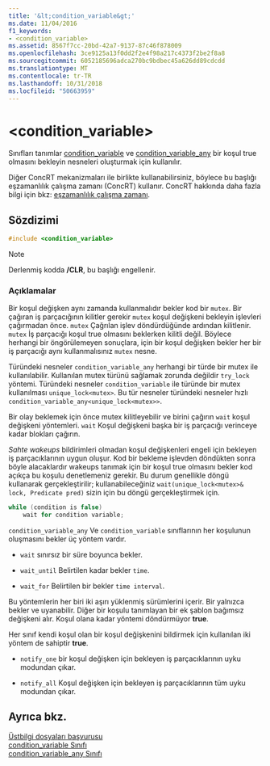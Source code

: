 ```yaml
---
title: '&lt;condition_variable&gt;'
ms.date: 11/04/2016
f1_keywords:
- <condition_variable>
ms.assetid: 8567f7cc-20bd-42a7-9137-87c46f878009
ms.openlocfilehash: 3ce9125a13f0dd2f2e4f98a217c4373f2be2f8a8
ms.sourcegitcommit: 6052185696adca270bc9bdbec45a626dd89cdcdd
ms.translationtype: MT
ms.contentlocale: tr-TR
ms.lasthandoff: 10/31/2018
ms.locfileid: "50663959"
---
```

# <a name="ltconditionvariablegt"></a>&lt;condition_variable&gt;

Sınıfları tanımlar [condition_variable](../standard-library/condition-variable-class.md) ve [condition_variable_any](../standard-library/condition-variable-any-class.md) bir koşul true olmasını bekleyin nesneleri oluşturmak için kullanılır.

Diğer ConcRT mekanizmaları ile birlikte kullanabilirsiniz, böylece bu başlığı eşzamanlılık çalışma zamanı (ConcRT) kullanır. ConcRT hakkında daha fazla bilgi için bkz: [eşzamanlılık çalışma zamanı](../parallel/concrt/concurrency-runtime.md).

## <a name="syntax"></a>Sözdizimi

```cpp
#include <condition_variable>
```

> [!NOTE]
> Derlenmiş kodda **/CLR**, bu başlığı engellenir.

### <a name="remarks"></a>Açıklamalar

Bir koşul değişken aynı zamanda kullanmalıdır bekler kod bir `mutex`. Bir çağıran iş parçacığının kilitler gerekir `mutex` koşul değişkeni bekleyin işlevleri çağırmadan önce. `mutex` Çağrılan işlev döndürdüğünde ardından kilitlenir. `mutex` İş parçacığı koşul true olmasını beklerken kilitli değil. Böylece herhangi bir öngörülemeyen sonuçlara, için bir koşul değişken bekler her bir iş parçacığı aynı kullanmalısınız `mutex` nesne.

Türündeki nesneler `condition_variable_any` herhangi bir türde bir mutex ile kullanılabilir. Kullanılan mutex türünü sağlamak zorunda değildir `try_lock` yöntemi. Türündeki nesneler `condition_variable` ile türünde bir mutex kullanılması `unique_lock<mutex>`. Bu tür nesneler türündeki nesneler hızlı `condition_variable_any<unique_lock<mutex>>`.

Bir olay beklemek için önce mutex kilitleyebilir ve birini çağırın `wait` koşul değişkeni yöntemleri. `wait` Koşul değişkeni başka bir iş parçacığı verinceye kadar blokları çağırın.

*Sahte wakeups* bildirimleri olmadan koşul değişkenleri engeli için bekleyen iş parçacıklarının uygun oluşur. Kod bir bekleme işlevden döndükten sonra böyle alacaklardır wakeups tanımak için bir koşul true olmasını bekler kod açıkça bu koşulu denetlemeniz gerekir. Bu durum genellikle döngü kullanarak gerçekleştirilir; kullanabileceğiniz `wait(unique_lock<mutex>& lock, Predicate pred)` sizin için bu döngü gerçekleştirmek için.

```cpp
while (condition is false)
    wait for condition variable;
```

`condition_variable_any` Ve `condition_variable` sınıflarının her koşulunun oluşmasını bekler üç yöntem vardır.

- `wait` sınırsız bir süre boyunca bekler.

- `wait_until` Belirtilen kadar bekler `time`.

- `wait_for` Belirtilen bir bekler `time interval`.

Bu yöntemlerin her biri iki aşırı yüklenmiş sürümlerini içerir. Bir yalnızca bekler ve uyanabilir. Diğer bir koşulu tanımlayan bir ek şablon bağımsız değişkeni alır. Koşul olana kadar yöntemi döndürmüyor **true**.

Her sınıf kendi koşul olan bir koşul değişkenini bildirmek için kullanılan iki yöntem de sahiptir **true**.

- `notify_one` bir koşul değişken için bekleyen iş parçacıklarının uyku modundan çıkar.

- `notify_all` Koşul değişken için bekleyen iş parçacıklarının tüm uyku modundan çıkar.

## <a name="see-also"></a>Ayrıca bkz.

[Üstbilgi dosyaları başvurusu](../standard-library/cpp-standard-library-header-files.md)<br/>
[condition_variable Sınıfı](../standard-library/condition-variable-class.md)<br/>
[condition_variable_any Sınıfı](../standard-library/condition-variable-any-class.md)<br/>
